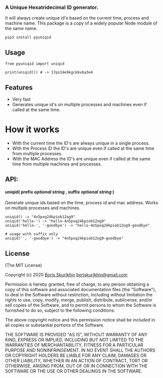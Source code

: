 ### A Unique Hexatridecimal ID generator.

It will always create unique id's based on the current time, process and machine name.
This package is a copy of a widely popular Node module of the same name.

```
pip3 install pyuniqid
```

## Usage

```python3
from pyuniqid import uniqid

print(uniqid()) # -> 17ps24e9kgckbv6a3e4
```

## Features

- Very fast
- Generates unique id's on multiple processes and machines even if called at the same time.

# How it works

- With the current time the ID's are always unique in a single process.
- With the Process ID the ID's are unique even if called at the same time from multiple processes.
- With the MAC Address the ID's are unique even if called at the same time from multiple machines and processes.

## API:

#### **uniqid(** prefix _optional string_ , suffix _optional string_ **)**

Generate unique ids based on the time, process id and mac address. Works on multiple processes and machines.

```python3
uniqid() -> "4n5pxq24kpiob12og9"
uniqid('hello-') -> "hello-4n5pxq24kpiob12og9"
uniqid('hello-', '-goodbye') -> "hello-4n5pxq24kpiob12og9-goodbye"

# usage with suffix only
uniqid('', '-goodbye') -> "4n5pxq24kpiob12og9-goodbye"
```

## **License**

(The MIT License)

Copyright (c) 2020 [Boris Skurikhin](http://boriskurikhin.github.io) <boriskurikhin@gmail.com> 

Permission is hereby granted, free of charge, to any person obtaining a copy
of this software and associated documentation files (the "Software"), to deal
in the Software without restriction, including without limitation the rights
to use, copy, modify, merge, publish, distribute, sublicense, and/or sell
copies of the Software, and to permit persons to whom the Software is
furnished to do so, subject to the following conditions:

The above copyright notice and this permission notice shall be included in all
copies or substantial portions of the Software.

THE SOFTWARE IS PROVIDED "AS IS", WITHOUT WARRANTY OF ANY KIND, EXPRESS OR
IMPLIED, INCLUDING BUT NOT LIMITED TO THE WARRANTIES OF MERCHANTABILITY,
FITNESS FOR A PARTICULAR PURPOSE AND NONINFRINGEMENT. IN NO EVENT SHALL THE
AUTHORS OR COPYRIGHT HOLDERS BE LIABLE FOR ANY CLAIM, DAMAGES OR OTHER
LIABILITY, WHETHER IN AN ACTION OF CONTRACT, TORT OR OTHERWISE, ARISING FROM,
OUT OF OR IN CONNECTION WITH THE SOFTWARE OR THE USE OR OTHER DEALINGS IN THE
SOFTWARE.

